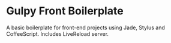 # Gulpy Front Boilerplate

A basic boilerplate for front-end projects using Jade, Stylus and CoffeeScript. Includes LiveReload server.